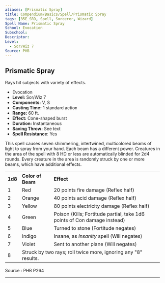 ```yaml
---
aliases: [Prismatic Spray]
title: Compendium/Basics/Spell/Prismatic Spray
tags: [35E_SRD, Spell, Sorcerer, Wizard]
Spell Name: Prismatic Spray
School: Evocation
Subschool: 
Descriptor: 
Level:
  - Sor/Wiz 7
Source: PHB
---
```



## Prismatic Spray

Rays hit subjects with variety of effects.

*   Evocation
*   **Level:** Sor/Wiz 7
*   **Components:** V, S
*   **Casting Time:** 1 standard action
*   **Range:** 60 ft.
*   **Effect:** Cone-shaped burst
*   **Duration:** Instantaneous
*   **Saving Throw:** See text
*   **Spell Resistance:** Yes

<p>This spell causes seven shimmering, intertwined, multicolored beams of light to spray from your hand. Each beam has a different power. Creatures in the area of the spell with 8 HD or less are automatically blinded for 2d4 rounds. Every creature in the area is randomly struck by one or more beams, which have additional effects.</p><table> <tr decoration="underline"> <td> <b>1d8</b> </td> <td colspan="2"> <b>Color of Beam</b> </td> <td colspan="3"> <b>Effect</b> </td> </tr> <tr> <td> 1 </td> <td colspan="2"> Red </td> <td colspan="3"> 20 points fire damage (Reflex half) </td> </tr> <tr> <td> 2 </td> <td colspan="2"> Orange </td> <td colspan="3"> 40 points acid damage (Reflex half) </td> </tr> <tr> <td> 3 </td> <td colspan="2"> Yellow </td> <td colspan="3"> 80 points electricity damage (Reflex half) </td> </tr> <tr> <td> 4 </td> <td colspan="2"> Green </td> <td colspan="3"> Poison (Kills; Fortitude partial, take 1d6 points of Con damage instead) </td> </tr> <tr> <td> 5 </td> <td colspan="2"> Blue </td> <td colspan="3"> Turned to stone (Fortitude negates) </td> </tr> <tr> <td> 6 </td> <td colspan="2"> Indigo </td> <td colspan="3"> Insane, as <i>insanity</i> spell (Will negates) </td> </tr> <tr> <td> 7 </td> <td colspan="2"> Violet </td> <td colspan="3"> Sent to another plane (Will negates) </td> </tr> <tr> <td> 8 </td> <td colspan="5"> Struck by two rays; roll twice more, ignoring any "8" results. </td> </tr> </table>

Source : PHB P264

---
